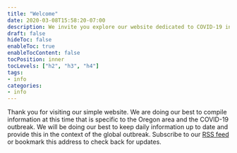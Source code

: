 ```yaml
---
title: "Welcome"
date: 2020-03-08T15:58:20-07:00
description: We invite you explore our website dedicated to COVID-19 information in the Oregon area
draft: false
hideToc: false
enableToc: true
enableTocContent: false
tocPosition: inner
tocLevels: ["h2", "h3", "h4"]
tags:
- info
categories:
- info
---
```


Thank you for visiting our simple website. We are doing our best to compile information at this time that is specific to the Oregon area and the COVID-19 outbreak. We will be doing our best to keep daily information up to date and provide this in the context of the global outbreak. Subscribe to our [RSS feed](https://coronavirus.muncie.dev//index.xml) or bookmark this address to check back for updates.
